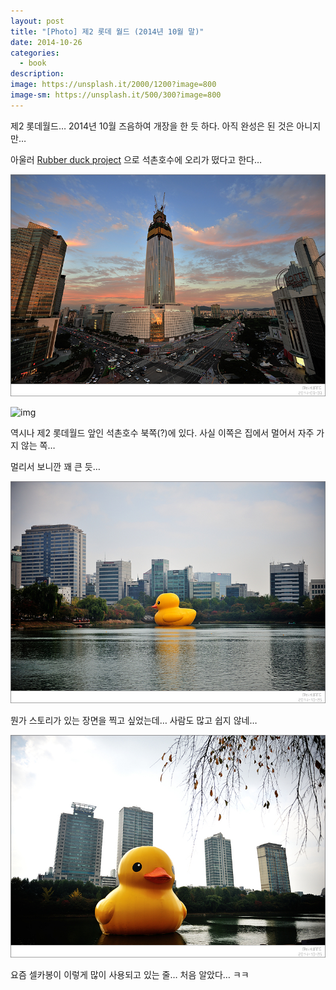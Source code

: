```yaml
---
layout: post
title: "[Photo] 제2 롯데 월드 (2014년 10월 말)"
date: 2014-10-26
categories:
  - book
description: 
image: https://unsplash.it/2000/1200?image=800
image-sm: https://unsplash.it/500/300?image=800
---
```


제2 롯데월드… 2014년 10월 즈음하여 개장을 한 듯 하다. 
아직 완성은 된 것은 아니지만…

아울러 [Rubber duck project](http://trustarts.culturaldistrict.org/exhibit/6165/the-rubber-duck-project) 으로 석촌호수에 오리가 떴다고 한다…


<!--more--> 

![img](https://raw.githubusercontent.com/tkhwang/tkhwang-etc/master/img/2014/20140909-DSC_0608_.jpg)

![img](https://culturaldistrict-prod.s3.amazonaws.com/culturaldistrict/system/assets/7229/original/exhibit_main_6165.jpg)

역시나 제2 롯데월드 앞인 석촌호수 북쪽(?)에 있다. 
사실 이쪽은 집에서 멀어서 자주 가지 않는 쪽…

멀리서 보니깐 꽤 큰 듯…

![img](https://raw.githubusercontent.com/tkhwang/tkhwang-etc/master/img/2014/20141026-DSC_0622_.jpg)

뭔가 스토리가 있는 장면을 찍고 싶었는데… 
사람도 많고 쉽지 않네…

![img](https://raw.githubusercontent.com/tkhwang/tkhwang-etc/master/img/2014/20141026-DSC_0624_.jpg)

요즘 셀카봉이 이렇게 많이 사용되고 있는 줄… 
처음 알았다… ㅋㅋ






